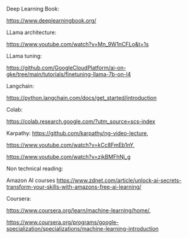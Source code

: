 Deep Learning Book: 

https://www.deeplearningbook.org/


LLama architecture: 

https://www.youtube.com/watch?v=Mn_9W1nCFLo&t=1s


LLama tuning:

https://github.com/GoogleCloudPlatform/ai-on-gke/tree/main/tutorials/finetuning-llama-7b-on-l4


Langchain:

https://python.langchain.com/docs/get_started/introduction


Colab:

https://colab.research.google.com/?utm_source=scs-index


Karpathy: 
https://github.com/karpathy/ng-video-lecture,

https://www.youtube.com/watch?v=kCc8FmEb1nY,

https://www.youtube.com/watch?v=zjkBMFhNj_g


Non technical reading:

Amazon AI courses
https://www.zdnet.com/article/unlock-ai-secrets-transform-your-skills-with-amazons-free-ai-learning/


Coursera:

https://www.coursera.org/learn/machine-learning/home/,

https://www.coursera.org/programs/google-specialization/specializations/machine-learning-introduction
